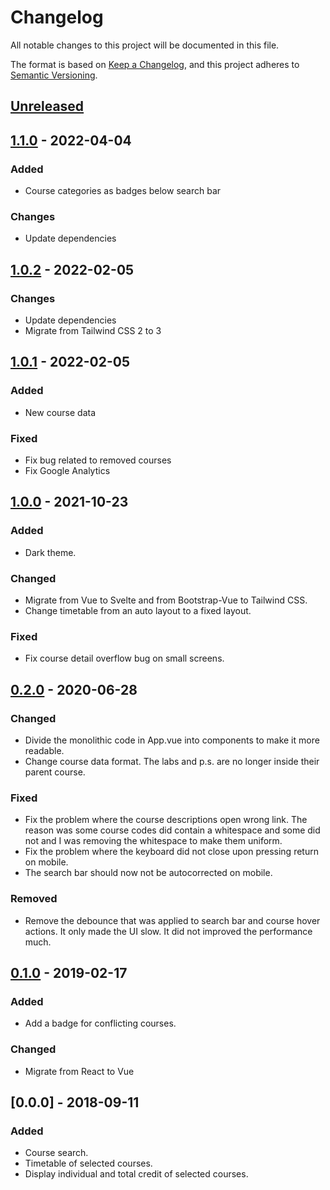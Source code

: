# Changelog

All notable changes to this project will be documented in this file.

The format is based on [Keep a Changelog](https://keepachangelog.com/en/1.0.0/),
and this project adheres to [Semantic Versioning](https://semver.org/spec/v2.0.0.html).

## [Unreleased]

## [1.1.0] - 2022-04-04

### Added

- Course categories as badges below search bar

### Changes

- Update dependencies

## [1.0.2] - 2022-02-05

### Changes

- Update dependencies
- Migrate from Tailwind CSS 2 to 3

## [1.0.1] - 2022-02-05

### Added

- New course data

### Fixed

- Fix bug related to removed courses
- Fix Google Analytics

## [1.0.0] - 2021-10-23

### Added

- Dark theme. 

### Changed

- Migrate from Vue to Svelte and from Bootstrap-Vue to Tailwind CSS.
- Change timetable from an auto layout to a fixed layout.

### Fixed

- Fix course detail overflow bug on small screens.

## [0.2.0] - 2020-06-28

### Changed

- Divide the monolithic code in App.vue into components to make it more readable.
- Change course data format. The labs and p.s. are no longer inside their parent course.

### Fixed

- Fix the problem where the course descriptions open wrong link. The reason was some course codes did contain a whitespace and some did not and I was removing the whitespace to make them uniform.
- Fix the problem where the keyboard did not close upon pressing return on mobile.
- The search bar should now not be autocorrected on mobile.

### Removed

- Remove the debounce that was applied to search bar and course hover actions. It only made the UI slow. It did not improved the performance much.

## [0.1.0] - 2019-02-17

### Added

- Add a badge for conflicting courses.

### Changed

- Migrate from React to Vue

## [0.0.0] - 2018-09-11

### Added

- Course search.
- Timetable of selected courses.
- Display individual and total credit of selected courses.

[unreleased]: https://github.com/kilicbaran/boun-course-planner/compare/v1.0.0...HEAD
[1.1.0]: https://github.com/kilicbaran/boun-course-planner/compare/v1.0.2...v1.1.0
[1.0.2]: https://github.com/kilicbaran/boun-course-planner/compare/v1.0.1...v1.0.2
[1.0.1]: https://github.com/kilicbaran/boun-course-planner/compare/v1.0.0...v1.0.1
[1.0.0]: https://github.com/kilicbaran/boun-course-planner/compare/v0.2.0...v1.0.0
[0.2.0]: https://github.com/kilicbaran/boun-course-planner/compare/v0.1.0...v0.2.0
[0.1.0]: https://github.com/kilicbaran/boun-course-planner/releases/tag/v0.1.0
